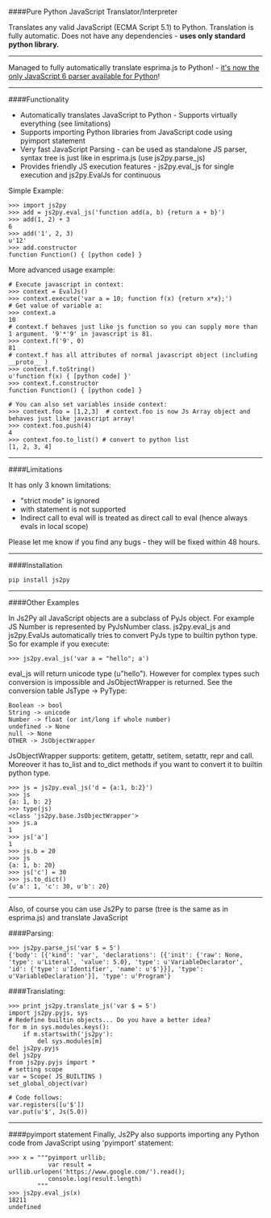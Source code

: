 ####Pure Python JavaScript Translator/Interpreter

Translates any valid JavaScript (ECMA Script 5.1) to Python. Translation is fully automatic. Does not have any 
dependencies - <b>uses only standard python library.</b>
<hr>

Managed to fully automatically translate esprima.js to Python! - <a href="https://github.com/PiotrDabkowski/Js2Py/blob/master/examples/pyesprima.py"> it's now the only JavaScript 6 parser available for Python</a>!

<hr>
####Functionality

<ul>
<li>Automatically translates JavaScript to Python - Supports virtually everything (see limitations)</li>
<li>Supports importing Python libraries from JavaScript code using pyimport statement</li>
<li>Very fast JavaScript Parsing - can be used as standalone JS parser, syntax tree is just like in esprima.js (use js2py.parse_js) </li>
<li> Provides friendly JS execution features - js2py.eval_js for single execution and js2py.EvalJs for continuous </li>
</ul>


Simple Example:

    >>> import js2py
    >>> add = js2py.eval_js('function add(a, b) {return a + b}')
    >>> add(1, 2) + 3
    6
    >>> add('1', 2, 3) 
    u'12'
    >>> add.constructor
    function Function() { [python code] }
    
More advanced usage example:
    
    # Execute javascript in context:
    >>> context = EvalJs()
    >>> context.execute('var a = 10; function f(x) {return x*x};')
    # Get value of variable a:
    >>> context.a
    10
    # context.f behaves just like js function so you can supply more than 1 argument. '9'*'9' in javascript is 81.
    >>> context.f('9', 0)  
    81    
    # context.f has all attributes of normal javascript object (including __proto__ )
    >>> context.f.toString()
    u'function f(x) { [python code] }'
    >>> context.f.constructor
    function Function() { [python code] }
   
    # You can also set variables inside context:
    >>> context.foo = [1,2,3]  # context.foo is now Js Array object and behaves just like javascript array!
    >>> context.foo.push(4)  
    4
    >>> context.foo.to_list() # convert to python list
    [1, 2, 3, 4]
    

<hr>

####Limitations

It has only 3 known limitations:
<ul>
<li>"strict mode" is ignored</li>
<li>with statement is not supported</li>
<li>Indirect call to eval will is treated as direct call to eval (hence always evals in local scope)</li>
</ul>

Please let me know if you find any bugs - they will be fixed within 48 hours.

<hr>

####Installation 

    pip install js2py
    
<hr>

####Other Examples


In Js2Py all JavaScript objects are a subclass of PyJs object. For example JS Number is represented by PyJsNumber class.
js2py.eval_js and js2py.EvalJs automatically tries to convert PyJs type to builtin python type. So for example if you 
execute:

    >>> js2py.eval_js('var a = "hello"; a')

eval_js will return unicode type (u"hello"). However for complex types such conversion is impossible and JsObjectWrapper is returned.
See the conversion table JsType -> PyType:

    Boolean -> bool
    String -> unicode
    Number -> float (or int/long if whole number)
    undefined -> None
    null -> None
    OTHER -> JsObjectWrapper

JsObjectWrapper supports: getitem, getattr, setitem, setattr, repr and call.
Moreover it has to_list and to_dict methods if you want to convert it to builtin python type.

    >>> js = js2py.eval_js('d = {a:1, b:2}')
    >>> js
    {a: 1, b: 2}  
    >>> type(js)
    <class 'js2py.base.JsObjectWrapper'>
    >>> js.a
    1
    >>> js['a']
    1
    >>> js.b = 20
    >>> js
    {a: 1, b: 20}  
    >>> js['c'] = 30
    >>> js.to_dict()
    {u'a': 1, 'c': 30, u'b': 20}


<hr>

Also, of course you can use Js2Py to parse (tree is the same as in esprima.js) and translate JavaScript

####Parsing:

    >>> js2py.parse_js('var $ = 5')   
    {'body': [{'kind': 'var', 'declarations': [{'init': {'raw': None, 'type': u'Literal', 'value': 5.0}, 'type': u'VariableDeclarator', 'id': {'type': u'Identifier', 'name': u'$'}}], 'type': u'VariableDeclaration'}], 'type': u'Program'}

####Translating:

    >>> print js2py.translate_js('var $ = 5')
    import js2py.pyjs, sys
    # Redefine builtin objects... Do you have a better idea?
    for m in sys.modules.keys():
        if m.startswith('js2py'):
            del sys.modules[m]
    del js2py.pyjs
    del js2py
    from js2py.pyjs import *
    # setting scope
    var = Scope( JS_BUILTINS )
    set_global_object(var)
    
    # Code follows:
    var.registers([u'$'])
    var.put(u'$', Js(5.0))
    
<hr>

####pyimport statement
Finally, Js2Py also supports importing any Python code from JavaScript using 'pyimport' statement:

    >>> x = """pyimport urllib;
               var result = urllib.urlopen('https://www.google.com/').read();
               console.log(result.length)
            """
    >>> js2py.eval_js(x)
    18211
    undefined
    


    